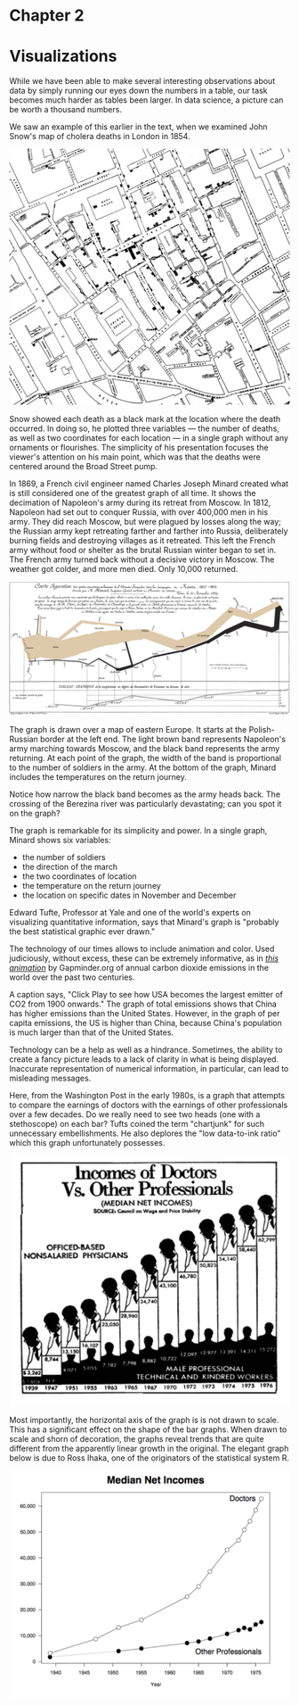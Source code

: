 Chapter 2
=========

Visualizations
==============

While we have been able to make several interesting observations about data by
simply running our eyes down the numbers in a table, our task becomes much
harder as tables been larger.  In data science, a picture can be worth a
thousand numbers.

We saw an example of this earlier in the text, when we examined John Snow's map
of cholera deaths in London in 1854.

![Snow's Cholera Map](../images/snow_map.jpg)

Snow showed each death as a black mark at the location where the death
occurred. In doing so, he plotted three variables — the number of deaths, as
well as two coordinates for each location — in a single graph without any
ornaments or flourishes. The simplicity of his presentation focuses the
viewer's attention on his main point, which was that the deaths were centered
around the Broad Street pump.

In 1869, a French civil engineer named Charles Joseph Minard created what is
still considered one of the greatest graph of all time. It shows the decimation
of Napoleon's army during its retreat from Moscow. In 1812, Napoleon had set
out to conquer Russia, with over 400,000 men in his army. They did reach
Moscow, but were plagued by losses along the way; the Russian army kept
retreating farther and farther into Russia, deliberately burning fields and
destroying villages as it retreated. This left the French army without food or
shelter as the brutal Russian winter began to set in. The French army turned
back without a decisive victory in Moscow. The weather got colder, and more men
died. Only 10,000 returned.

![Minard's Graphic](../images/minard.png)

The graph is drawn over a map of eastern Europe. It starts at the
Polish-Russian border at the left end. The light brown band represents
Napoleon's army marching towards Moscow, and the black band represents the army
returning. At each point of the graph, the width of the band is proportional to
the number of soldiers in the army. At the bottom of the graph, Minard includes
the temperatures on the return journey.

Notice how narrow the black band becomes as the army heads back. The crossing
of the Berezina river was particularly devastating; can you spot it on the
graph?

The graph is remarkable for its simplicity and power. In a single graph, Minard
shows six variables:

* the number of soldiers
* the direction of the march
* the two coordinates of location
* the temperature on the return journey
* the location on specific dates in November and December

Edward Tufte, Professor at Yale and one of the world's experts on visualizing
quantitative information, says that Minard's graph is "probably the best
statistical graphic ever drawn."

The technology of our times allows to include animation and color. Used
judiciously, without excess, these can be extremely informative, as in [*this
animation*](http://goo.gl/Oe2oqC) by Gapminder.org of annual carbon dioxide
emissions in the world over the past two centuries.

A caption says, "Click Play to see how USA becomes the largest emitter of CO2
from 1900 onwards." The graph of total emissions shows that China has higher
emissions than the United States. However, in the graph of per capita
emissions, the US is higher than China, because China's population is much
larger than that of the United States.

Technology can be a help as well as a hindrance. Sometimes, the ability to
create a fancy picture leads to a lack of clarity in what is being displayed.
Inaccurate representation of numerical information, in particular, can lead to
misleading messages.

Here, from the Washington Post in the early 1980s, is a graph that attempts to
compare the earnings of doctors with the earnings of other professionals over a
few decades. Do we really need to see two heads (one with a stethoscope) on
each bar? Tufts coined the term "chartjunk" for such unnecessary
embellishments. He also deplores the "low data-to-ink ratio" which this graph
unfortunately possesses.

![Washington Post Doctors](../images/post_bad_graph.png)

Most importantly, the horizontal axis of the graph is is not drawn to scale.
This has a significant effect on the shape of the bar graphs. When drawn to
scale and shorn of decoration, the graphs reveal trends that are quite
different from the apparently linear growth in the original. The elegant graph
below is due to Ross Ihaka, one of the originators of the statistical system R.

![Ihaka's correction](../images/ihaka_fixed_post_graph.png)

